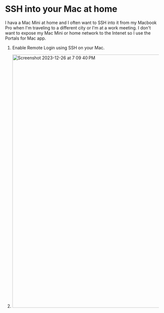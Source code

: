 # SSH into your Mac at home

I hava a Mac Mini at home and I often want to SSH into it from my Macbook Pro when I'm traveling to a different city or I'm at a work meeting. I don't want to expose my Mac Mini or home network to the Intenet so I use the Portals for Mac app.

1. Enable Remote Login using SSH on your Mac.

2. <img width="827" alt="Screenshot 2023-12-26 at 7 09 40 PM" src="https://github.com/build-trust/ockam/assets/159583/ef061c38-cfac-4864-ac65-5a235dc9c852">

